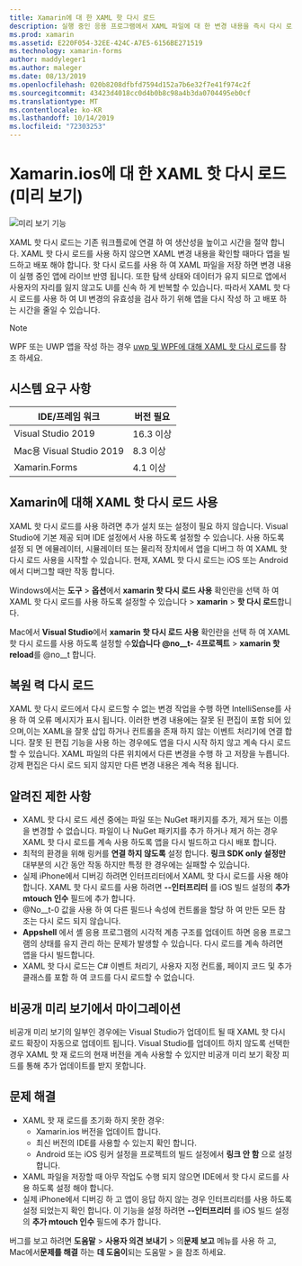 ```yaml
---
title: Xamarin에 대 한 XAML 핫 다시 로드
description: 실행 중인 응용 프로그램에서 XAML 파일에 대 한 변경 내용을 즉시 다시 로드 하므로 모든 XAML 변경 후에 Xamarin.ios 프로젝트를 빌드할 필요가 없습니다.
ms.prod: xamarin
ms.assetid: E220F054-32EE-424C-A7E5-6156BE271519
ms.technology: xamarin-forms
author: maddyleger1
ms.author: maleger
ms.date: 08/13/2019
ms.openlocfilehash: 020b8208dfbfd7594d152a7b6e32f7e41f974c2f
ms.sourcegitcommit: 43423d4018cc0d4b0b8c98a4b3da0704495eb0cf
ms.translationtype: MT
ms.contentlocale: ko-KR
ms.lasthandoff: 10/14/2019
ms.locfileid: "72303253"
---
```

# <a name="xaml-hot-reload-for-xamarinforms-preview"></a>Xamarin.ios에 대 한 XAML 핫 다시 로드 (미리 보기)

![미리 보기 기능](~/media/shared/preview.png)

XAML 핫 다시 로드는 기존 워크플로에 연결 하 여 생산성을 높이고 시간을 절약 합니다. XAML 핫 다시 로드를 사용 하지 않으면 XAML 변경 내용을 확인할 때마다 앱을 빌드하고 배포 해야 합니다. 핫 다시 로드를 사용 하 여 XAML 파일을 저장 하면 변경 내용이 실행 중인 앱에 라이브 반영 됩니다. 또한 탐색 상태와 데이터가 유지 되므로 앱에서 사용자의 자리를 잃지 않고도 UI를 신속 하 게 반복할 수 있습니다. 따라서 XAML 핫 다시 로드를 사용 하 여 UI 변경의 유효성을 검사 하기 위해 앱을 다시 작성 하 고 배포 하는 시간을 줄일 수 있습니다.

> [!NOTE]
> WPF 또는 UWP 앱을 작성 하는 경우 [uwp 및 WPF에 대해 XAML 핫 다시 로드](/visualstudio/debugger/xaml-hot-reload)를 참조 하세요.

## <a name="system-requirements"></a>시스템 요구 사항

| IDE/프레임 워크 | 버전 필요 |
|------|------------------|
|Visual Studio 2019 | 16.3 이상
Mac용 Visual Studio 2019 | 8.3 이상
Xamarin.Forms | 4.1 이상

## <a name="use-xaml-hot-reload-for-xamarinforms"></a>Xamarin에 대해 XAML 핫 다시 로드 사용

XAML 핫 다시 로드를 사용 하려면 추가 설치 또는 설정이 필요 하지 않습니다. Visual Studio에 기본 제공 되며 IDE 설정에서 사용 하도록 설정할 수 있습니다. 사용 하도록 설정 되 면 에뮬레이터, 시뮬레이터 또는 물리적 장치에서 앱을 디버그 하 여 XAML 핫 다시 로드 사용을 시작할 수 있습니다. 현재, XAML 핫 다시 로드는 iOS 또는 Android에서 디버그할 때만 작동 합니다.

Windows에서는 **도구** > **옵션**에서 **xamarin 핫 다시 로드 사용** 확인란을 선택 하 여 XAML 핫 다시 로드를 사용 하도록 설정할 수 있습니다  > **xamarin** > **핫 다시 로드**합니다.

Mac에서 **Visual Studio**에서 **xamarin 핫 다시 로드 사용** 확인란을 선택 하 여 XAML 핫 다시 로드를 사용 하도록 설정할 수**있습니다 @no__t-** 4**프로젝트** > **xamarin 핫 reload**를 @no__t 합니다.

## <a name="resilient-reloading"></a>복원 력 다시 로드

XAML 핫 다시 로드에서 다시 로드할 수 없는 변경 작업을 수행 하면 IntelliSense를 사용 하 여 오류 메시지가 표시 됩니다. 이러한 변경 내용에는 잘못 된 편집이 포함 되어 있으며,이는 XAML을 잘못 삽입 하거나 컨트롤을 존재 하지 않는 이벤트 처리기에 연결 합니다. 잘못 된 편집 기능을 사용 하는 경우에도 앱을 다시 시작 하지 않고 계속 다시 로드할 수 있습니다. XAML 파일의 다른 위치에서 다른 변경을 수행 하 고 저장을 누릅니다. 강제 편집은 다시 로드 되지 않지만 다른 변경 내용은 계속 적용 됩니다.

## <a name="known-limitations"></a>알려진 제한 사항

- XAML 핫 다시 로드 세션 중에는 파일 또는 NuGet 패키지를 추가, 제거 또는 이름을 변경할 수 없습니다. 파일이 나 NuGet 패키지를 추가 하거나 제거 하는 경우 XAML 핫 다시 로드를 계속 사용 하도록 앱을 다시 빌드하고 다시 배포 합니다.
- 최적의 환경을 위해 링커를 **연결 하지 않도록** 설정 합니다. **링크 SDK only 설정만** 대부분의 시간 동안 작동 하지만 특정 한 경우에는 실패할 수 있습니다.
- 실제 iPhone에서 디버깅 하려면 인터프리터에서 XAML 핫 다시 로드를 사용 해야 합니다. XAML 핫 다시 로드를 사용 하려면 **--인터프리터** 를 iOS 빌드 설정의 **추가 mtouch 인수** 필드에 추가 합니다.
- @No__t-0 값을 사용 하 여 다른 필드나 속성에 컨트롤을 할당 하 여 만든 모든 참조는 다시 로드 되지 않습니다.
- **Appshell** 에서 셸 응용 프로그램의 시각적 계층 구조를 업데이트 하면 응용 프로그램의 상태를 유지 관리 하는 문제가 발생할 수 있습니다. 다시 로드를 계속 하려면 앱을 다시 빌드합니다.
- XAML 핫 다시 로드는 C# 이벤트 처리기, 사용자 지정 컨트롤, 페이지 코드 및 추가 클래스를 포함 하 여 코드를 다시 로드할 수 없습니다.

## <a name="migrate-from-the-private-preview"></a>비공개 미리 보기에서 마이그레이션

비공개 미리 보기의 일부인 경우에는 Visual Studio가 업데이트 될 때 XAML 핫 다시 로드 확장이 자동으로 업데이트 됩니다. Visual Studio를 업데이트 하지 않도록 선택한 경우 XAML 핫 재 로드의 현재 버전을 계속 사용할 수 있지만 비공개 미리 보기 확장 피드를 통해 추가 업데이트를 받지 못합니다.

## <a name="troubleshooting"></a>문제 해결

- XAML 핫 재 로드를 초기화 하지 못한 경우:
  - Xamarin.ios 버전을 업데이트 합니다.
  - 최신 버전의 IDE를 사용할 수 있는지 확인 합니다.
  - Android 또는 iOS 링커 설정을 프로젝트의 빌드 설정에서 **링크 안 함** 으로 설정 합니다.
- XAML 파일을 저장할 때 아무 작업도 수행 되지 않으면 IDE에서 핫 다시 로드를 사용 하도록 설정 해야 합니다.
- 실제 iPhone에서 디버깅 하 고 앱이 응답 하지 않는 경우 인터프리터를 사용 하도록 설정 되었는지 확인 합니다. 이 기능을 설정 하려면 **--인터프리터** 를 iOS 빌드 설정의 **추가 mtouch 인수** 필드에 추가 합니다.

버그를 보고 하려면 **도움말** > **사용자 의견 보내기** > 의**문제 보고** 메뉴를 사용 하 고, Mac에서**문제를 해결** 하는 **데 도움이**되는 도움말  > 을 참조 하세요.
